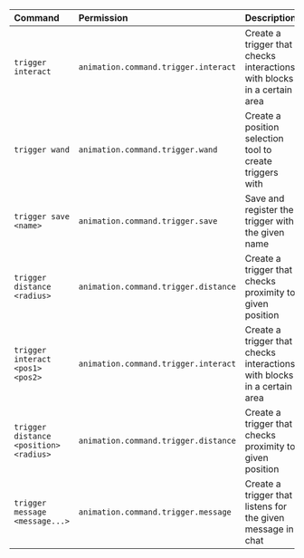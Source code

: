 | Command | Permission | Description |
| :------ | :--------- | :---------- |
| `trigger interact` | `animation.command.trigger.interact` | Create a trigger that checks interactions with blocks in a certain area |
| `trigger wand` | `animation.command.trigger.wand` | Create a position selection tool to create triggers with |
| `trigger save <name>` | `animation.command.trigger.save` | Save and register the trigger with the given name |
| `trigger distance <radius>` | `animation.command.trigger.distance` | Create a trigger that checks proximity to given position |
| `trigger interact <pos1> <pos2>` | `animation.command.trigger.interact` | Create a trigger that checks interactions with blocks in a certain area |
| `trigger distance <position> <radius>` | `animation.command.trigger.distance` | Create a trigger that checks proximity to given position |
| `trigger message <message...>` | `animation.command.trigger.message` | Create a trigger that listens for the given message in chat |